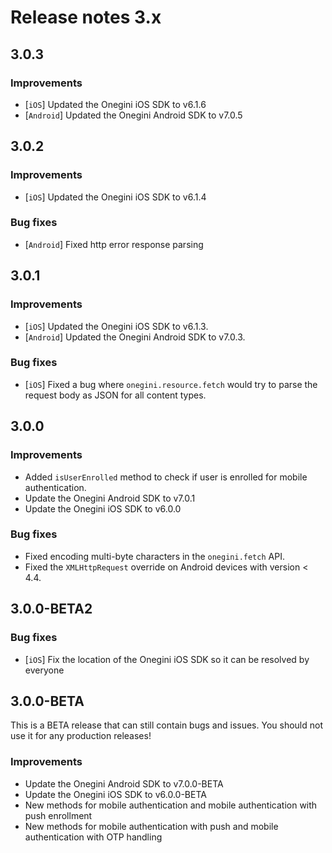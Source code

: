 # Release notes 3.x

## 3.0.3
### Improvements
- [`iOS`] Updated the Onegini iOS SDK to v6.1.6
- [`Android`] Updated the Onegini Android SDK to v7.0.5 

## 3.0.2
### Improvements
- [`iOS`] Updated the Onegini iOS SDK to v6.1.4

### Bug fixes
- [`Android`] Fixed http error response parsing

## 3.0.1
### Improvements
-  [`iOS`] Updated the Onegini iOS SDK to v6.1.3.
-  [`Android`] Updated the Onegini Android SDK to v7.0.3.

### Bug fixes
- [`iOS`] Fixed a bug where `onegini.resource.fetch` would try to parse the request body as JSON for all content types.

## 3.0.0

### Improvements
- Added `isUserEnrolled` method to check if user is enrolled for mobile authentication.
- Update the Onegini Android SDK to v7.0.1
- Update the Onegini iOS SDK to v6.0.0

### Bug fixes
- Fixed encoding multi-byte characters in the `onegini.fetch` API.
- Fixed the `XMLHttpRequest` override on Android devices with version < 4.4.

## 3.0.0-BETA2

### Bug fixes
- [`iOS`] Fix the location of the Onegini iOS SDK so it can be resolved by everyone

## 3.0.0-BETA

This is a BETA release that can still contain bugs and issues. You should not use it for any production releases!

### Improvements
- Update the Onegini Android SDK to v7.0.0-BETA
- Update the Onegini iOS SDK to v6.0.0-BETA
- New methods for mobile authentication and mobile authentication with push enrollment
- New methods for mobile authentication with push and mobile authentication with OTP handling
